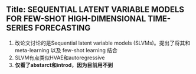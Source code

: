 ## Title: SEQUENTIAL LATENT VARIABLE MODELS FOR FEW-SHOT HIGH-DIMENSIONAL TIME-SERIES FORECASTING
1. 改论文讨论的是Sequential latent variable models (SLVMs)。提出了将其和meta-learning 以及 few-shot learning 结合
2. SLVM有点类似HVAE和autoregressive
3. **仅看了abstarct和introd，因为目前用不到**